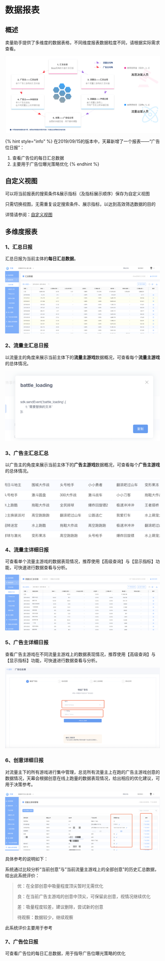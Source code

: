# 数据报表

## 概述

卖量助手提供了多维度的数据表格，不同维度报表数据粒度不同，请根据实际需求查看。

![&#x5356;&#x91CF;&#x52A9;&#x624B;&#x591A;&#x7EF4;&#x5EA6;&#x62A5;&#x8868;&#x793A;&#x610F;](../../.gitbook/assets/tu-pian-1.png)

{% hint style="info" %}
在2019/09/15的版本中，天幕新增了一个报表——“广告位日报”：

1. 查看广告位的每日汇总数据
2. 主要用于广告位曝光策略优化
{% endhint %}

## 自定义视图

可以将当前报表的搜索条件&展示指标（及指标展示顺序）保存为自定义视图

只需切换视图，无需重复设定搜索条件、展示指标，以达到高效筛选数据的目的

详情请参阅：[自定义视图](../../general-function/customized-view.md)

## 多维度报表

### 1、汇总日报

汇总日报为当前主体的**每日汇总数据**。

![](../../.gitbook/assets/image%20%2816%29.png)

### 2、流量主汇总日报

以流量主的角度来展示当前主体下的**流量主游戏**数据概况，可查看每个**流量主游戏**的总体情况。

![](../../.gitbook/assets/image%20%28244%29.png)

### 3、广告主汇总汇总

以广告主的角度来展示当前主体下的**广告主游戏**数据概况，可查看每个**广告主游戏**的总体情况。

![](../../.gitbook/assets/image%20%28227%29.png)

### 4、流量主详细日报

可查看单个流量主游戏的数据表现情况，推荐使用【高级查询】与【显示指标】功能，可快速进行数据查看与分析。

![](../../.gitbook/assets/image%20%28222%29.png)

### 5、广告主详细日报

查看广告主游戏在不同流量主游戏上的数据表现情况，推荐使用【高级查询】与【显示指标】功能，可快速进行数据查看与分析。

![](../../.gitbook/assets/image%20%2884%29.png)

### 6、创意详细日报

对流量主下的所有游戏进行集中管理，总览所有流量主上在跑的广告主游戏创意的数据情况，天幕会根据创意在线上跑量的数据表现情况，给出相应的优化建议，可用于决策参考。

![](../../.gitbook/assets/image%20%28186%29.png)

具体参考的说明如下：

系统通过比较分析“当前创意”与”当前流量主游戏上的全部创意”的历史汇总数据，给出此系统评价：

> 优：在全部创意中吸量程度顶尖暂时无需优化 
>
> 良：在当前广告主游戏的创意中顶尖，可保留此创意，视情况继续优化
>
> 差：吸量程度较差，建议删除，尝试新的创意 
>
> 待观察：数据较少，继续观察

此系统评价主要用于参考

### 7、广告位日报

可查看广告位的每日汇总数据，用于指导广告位曝光策略的优化



